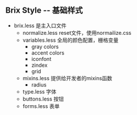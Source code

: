 ## Brix Style -- 基础样式
+ brix.less 是主入口文件
    - normalize.less   reset文件，使用normailize.css
    - variables.less   全局的颜色配置，栅格变量
        - gray colors
        - accent colors
        - iconfont
        - zindex
        - grid
    - mixins.less      提供给开发者的mixins函数
        - radius
    - type.less        字体
    - buttons.less     按钮
    - forms.less       表单
